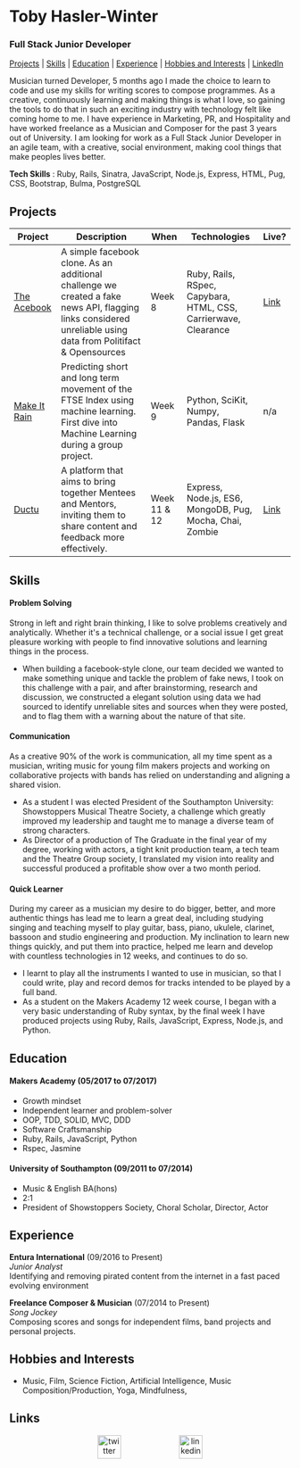 Toby Hasler-Winter
===================
### Full Stack Junior Developer

[Projects](#projects) | [Skills](#skills) | [Education](#education) | [Experience](#experience) | [Hobbies and Interests](#hobbies-and-interests) | [LinkedIn](https://www.linkedin.com/in/toby-hasler-winter-16901227)

Musician turned Developer, 5 months ago I made the choice to learn to code and use my skills for writing scores to compose programmes. As a creative, continuously learning and making things is what I love, so gaining the tools to do that in such an exciting industry with technology felt like coming home to me. I have experience in Marketing, PR, and Hospitality and have worked freelance as a Musician and Composer for the past 3 years out of University. I am looking for work as a Full Stack Junior Developer in an agile team, with a creative, social environment, making cool things that make peoples lives better.

**Tech Skills** : Ruby, Rails, Sinatra, JavaScript, Node.js, Express, HTML, Pug, CSS, Bootstrap, Bulma, PostgreSQL

## Projects

 Project | Description | When | Technologies | Live?
 ------- | ----------- | -------- | ------------ | ------
 [The Acebook](https://github.com/RSijelmass/acebook)  |  A simple facebook clone. As an additional challenge we created a fake news API, flagging links considered unreliable using data from Politifact & Opensources | Week 8 | Ruby, Rails, RSpec, Capybara, HTML, CSS, Carrierwave, Clearance | [Link](https://theacebook.herokuapp.com/)
 [Make It Rain](https://github.com/tobywinter/makeitrain) |  Predicting short and long term movement of the FTSE Index using machine learning. First dive into Machine Learning during a group project. | Week 9 |  Python, SciKit, Numpy, Pandas, Flask | n/a
 [Ductu](https://github.com/rogrenke/to-learn-list) |  A platform that aims to bring together Mentees and Mentors, inviting them to share content and feedback more effectively. | Week 11 & 12 |  Express, Node.js, ES6, MongoDB, Pug, Mocha, Chai, Zombie | [Link](https://ductu.herokuapp.com/)

## Skills

#### Problem Solving

Strong in left and right brain thinking, I like to solve problems creatively and analytically. Whether it's a technical challenge, or a social issue I get great pleasure working with people to find innovative solutions and learning things in the process.

- When building a facebook-style clone, our team decided we wanted to make something unique and tackle the problem of fake news, I took on this challenge with a pair, and after brainstorming, research and discussion, we constructed a elegant solution using data we had sourced to identify unreliable sites and sources when they were posted, and to flag them with a warning about the nature of that site.

#### Communication

As a creative 90% of the work is communication, all my time spent as a musician, writing music for young film makers projects and working on collaborative projects with bands has relied on understanding and aligning a shared vision.

- As a student I was elected President of the Southampton University: Showstoppers Musical Theatre Society, a challenge which greatly improved my leadership and taught me to manage a diverse team of strong characters.
- As Director of a production of The Graduate in the final year of my degree, working with actors, a tight knit production team, a tech team and the Theatre Group society, I translated my vision into reality and successful produced a profitable show over a two month period.

#### Quick Learner

During my career as a musician my desire to do bigger, better, and more authentic things has lead me to learn a great deal, including studying singing and teaching myself to play guitar, bass, piano, ukulele, clarinet, bassoon and studio engineering and production. My inclination to learn new things quickly, and put them into practice, helped me learn and develop with countless technologies in 12 weeks, and continues to do so.

- I learnt to play all the instruments I wanted to use in musician, so that I could write, play and record demos for tracks intended to be played by a full band.
- As a student on the Makers Academy 12 week course, I began with a very basic understanding of Ruby syntax, by the final week I have produced projects using Ruby, Rails, JavaScript, Express, Node.js, and Python.

## Education

#### Makers Academy (05/2017 to 07/2017)

- Growth mindset
- Independent learner and problem-solver
- OOP, TDD, SOLID, MVC, DDD
- Software Craftsmanship
- Ruby, Rails, JavaScript, Python
- Rspec, Jasmine

#### University of Southampton (09/2011 to 07/2014)

- Music & English BA(hons)
- 2:1
- President of Showstoppers Society, Choral Scholar, Director, Actor

## Experience

**Entura International** (09/2016 to Present)    
*Junior Analyst*  
Identifying and removing pirated content from the internet in a fast paced evolving environment

**Freelance Composer & Musician** (07/2014 to Present)   
*Song Jockey*  
Composing scores and songs for independent films, band projects and personal projects.  

## Hobbies and Interests

- Music, Film, Science Fiction, Artificial Intelligence, Music Composition/Production, Yoga, Mindfulness,

## Links

<p align="center">
<a href="https://twitter.com/tobiasjwinter">
<img src="http://goinkscape.com/wp-content/uploads/2015/07/twitter-logo-final.png" alt="twitter" hspace="50" height="42" width="42"></a>

<a href="https://www.linkedin.com/in/toby-hasler-winter-16901227/">
<img src="https://www.iconfinder.com/data/icons/free-social-icons/67/linkedin_circle_color-512.png" alt="linkedin" hspace="50" height="42" width="42"></a>
</p>
